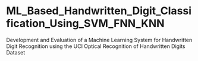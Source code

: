 # ML_Based_Handwritten_Digit_Classification_Using_SVM_FNN_KNN
Development and Evaluation of a Machine Learning System for Handwritten Digit Recognition using the UCI Optical Recognition of Handwritten Digits Dataset
